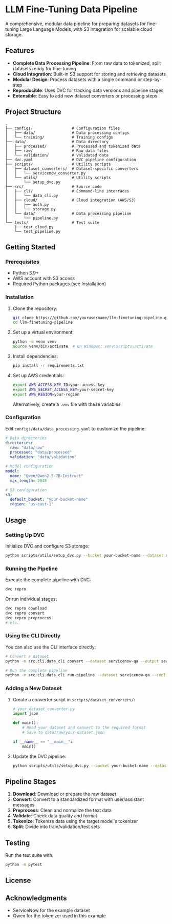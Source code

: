 # LLM Fine-Tuning Data Pipeline

A comprehensive, modular data pipeline for preparing datasets for fine-tuning Large Language Models, with S3 integration for scalable cloud storage.

## Features

- **Complete Data Processing Pipeline**: From raw data to tokenized, split datasets ready for fine-tuning
- **Cloud Integration**: Built-in S3 support for storing and retrieving datasets
- **Modular Design**: Process datasets with a single command or step-by-step
- **Reproducible**: Uses DVC for tracking data versions and pipeline stages
- **Extensible**: Easy to add new dataset converters or processing steps

## Project Structure

```
.
├── configs/                 # Configuration files
│   ├── data/                # Data processing configs
│   └── training/            # Training configs
├── data/                    # Data directory
│   ├── processed/           # Processed and tokenized data
│   ├── raw/                 # Raw data files
│   └── validation/          # Validated data
├── dvc.yaml                 # DVC pipeline configuration
├── scripts/                 # Utility scripts
│   ├── dataset_converters/  # Dataset-specific converters
│   │   └── servicenow_converter.py
│   └── utils/               # Utility scripts
│       └── setup_dvc.py
├── src/                     # Source code
│   ├── cli/                 # Command-line interfaces
│   │   └── data_cli.py
│   ├── cloud/               # Cloud integration (AWS/S3)
│   │   ├── auth.py
│   │   └── storage.py
│   └── data/                # Data processing pipeline
│       └── pipeline.py
└── tests/                   # Test suite
    ├── test_cloud.py
    └── test_pipeline.py
```

## Getting Started

### Prerequisites

- Python 3.9+
- AWS account with S3 access
- Required Python packages (see Installation)

### Installation

1. Clone the repository:
   ```bash
   git clone https://github.com/yourusername/llm-finetuning-pipeline.git
   cd llm-finetuning-pipeline
   ```

2. Set up a virtual environment:
   ```bash
   python -m venv venv
   source venv/bin/activate  # On Windows: venv\Scripts\activate
   ```

3. Install dependencies:
   ```bash
   pip install -r requirements.txt
   ```

4. Set up AWS credentials:
   ```bash
   export AWS_ACCESS_KEY_ID=your-access-key
   export AWS_SECRET_ACCESS_KEY=your-secret-key
   export AWS_REGION=your-region
   ```

   Alternatively, create a `.env` file with these variables.

### Configuration

Edit `configs/data/data_processing.yaml` to customize the pipeline:

```yaml
# Data directories
directories:
  raw: "data/raw"
  processed: "data/processed"
  validation: "data/validation"

# Model configuration
model:
  name: "Qwen/Qwen2.5-7B-Instruct"
  max_length: 2048

# S3 configuration
s3:
  default_bucket: "your-bucket-name"
  region: "us-east-1"
```

## Usage

### Setting Up DVC

Initialize DVC and configure S3 storage:

```bash
python scripts/utils/setup_dvc.py --bucket your-bucket-name --dataset servicenow-qa --init
```

### Running the Pipeline

Execute the complete pipeline with DVC:

```bash
dvc repro
```

Or run individual stages:

```bash
dvc repro download
dvc repro convert
dvc repro preprocess
# etc.
```

### Using the CLI Directly

You can also use the CLI interface directly:

```bash
# Convert a dataset
python -m src.cli.data_cli convert --dataset servicenow-qa --output servicenow-qa_converted --config configs/data/data_processing.yaml

# Run the complete pipeline
python -m src.cli.data_cli run-pipeline --dataset servicenow-qa --config configs/data/data_processing.yaml
```

### Adding a New Dataset

1. Create a converter script in `scripts/dataset_converters/`:
   ```python
   # your_dataset_converter.py
   import json

   def main():
       # Read your dataset and convert to the required format
       # Save to data/raw/your-dataset.json

   if __name__ == "__main__":
       main()
   ```

2. Update the DVC pipeline:
   ```bash
   python scripts/utils/setup_dvc.py --bucket your-bucket-name --dataset your-dataset-name
   ```

## Pipeline Stages

1. **Download**: Download or prepare the raw dataset
2. **Convert**: Convert to a standardized format with user/assistant messages
3. **Preprocess**: Clean and normalize the text data
4. **Validate**: Check data quality and format
5. **Tokenize**: Tokenize data using the target model's tokenizer
6. **Split**: Divide into train/validation/test sets

## Testing

Run the test suite with:

```bash
python -m pytest
```

## License


## Acknowledgments

- ServiceNow for the example dataset
- Qwen for the tokenizer used in this example
